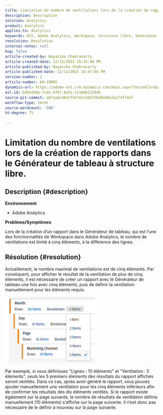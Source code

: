 ```yaml
---
title: Limitation du nombre de ventilations lors de la création de rapports dans le Générateur de tableau à structure libre.
description: Description
solution: Analytics
product: Analytics
applies-to: Analytics
keywords: KCS, Adobe Analytics, Workspace, Structure libre, Générateur de tableau, Limitation
resolution: Resolution
internal-notes: null
bug: false
article-created-by: Nayanika Chakravarty
article-created-date: 12/12/2022 10:35:48 PM
article-published-by: Nayanika Chakravarty
article-published-date: 12/12/2022 10:47:04 PM
version-number: 2
article-number: KA-19095
dynamics-url: https://adobe-ent.crm.dynamics.com/main.aspx?forceUCI=1&pagetype=entityrecord&etn=knowledgearticle&id=4315ac52-6d7a-ed11-81ac-6045bd006b25
exl-id: bd55d38e-7cda-478f-8a7e-12108b2158db
source-git-commit: a87aadc46d1f5e7e5c5d537bd0e88a3a17dff4e7
workflow-type: tm+mt
source-wordcount: '208'
ht-degree: 7%

---
```


# Limitation du nombre de ventilations lors de la création de rapports dans le Générateur de tableau à structure libre.

## Description {#description}


<b>Environnement</b>

- Adobe Analytics

<b>Problème/Symptômes</b>

Lors de la création d’un rapport dans le Générateur de tableau, qui est l’une des fonctionnalités de Workspace dans Adobe Analytics, le nombre de ventilations est limité à cinq éléments, à la différence des lignes.


## Résolution {#resolution}


Actuellement, le nombre maximal de ventilations est de cinq éléments. Par conséquent, pour afficher le résultat de la ventilation de plus de cinq éléments, il est nécessaire de créer un rapport avec le Générateur de tableau une fois avec cinq éléments, puis de définir la ventilation manuellement pour les éléments requis.

![](assets/936a2ca2-6ab5-ec11-983f-000d3a5d0e57.png)

Par exemple, si vous définissez &quot;Lignes : 10 éléments&quot; et &quot;Ventilation : 5 éléments&quot;, seuls les 5 premiers éléments des résultats du rapport affichés seront ventilés. Dans ce cas, après avoir généré le rapport, vous pouvez ajouter manuellement une ventilation pour les cinq éléments inférieurs afin de confirmer les résultats des dix éléments ventilés. Si le rapport existe également sur la page suivante, le nombre de résultats de ventilation définis manuellement (10 éléments) s’affiche sur la page suivante. Il n’est donc pas nécessaire de le définir à nouveau sur la page suivante.
